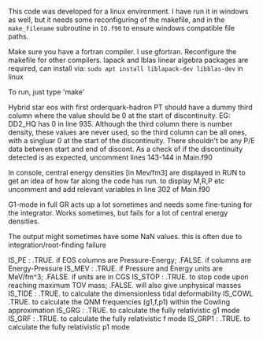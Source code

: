 This code was developed for a linux environment. I have run it in windows as well, but it needs some reconfiguring of the makefile, and in the `make_filename` subroutine in `IO.f90` to ensure windows compatible file paths.

Make sure you have a fortran compiler. I use gfortran. Reconfigure the makefile for other compilers. 
lapack and lblas linear algebra packages are required, can install via: `sudo apt install liblapack-dev libblas-dev` in linux

To run, just type 'make'

Hybrid star eos with first orderquark-hadron PT should have a dummy third column where the value should be 0 at the start of discontinuity. EG: DD2_HQ has 0 in line 935. Although the third column there is number density, these values are never used, so the third column can be all ones, with a singluar 0 at the start of the discontinuity. There shouldn't be any P/E data between start and end of discont. As a check of if the discontinuity detected is as expected, uncomment lines 143-144 in Main.f90

In console, central energy densities [in Mev/fm3] are displayed in RUN to get an idea of how far along the code has run. to display M,R,P etc uncomment and add relevant variables in line 302 of Main.f90

G1-mode in full GR acts up a lot sometimes and needs some fine-tuning for the integrator. Works sometimes, but fails for a lot of central energy densities.

The output might sometimes have some NaN values. this is often due to integration/root-finding failure

IS_PE : .TRUE. if EOS columns are Pressure-Energy; .FALSE. if columns are Energy-Pressure
IS_MEV : .TRUE. if Pressure and Energy units are MeV/fm^3; .FALSE. if units are in CGS
IS_STOP : .TRUE. to stop code upon reaching maximum TOV mass; .FALSE. will also give unphysical masses
IS_TIDE : .TRUE. to calculate the dimensionless tidal deformability
IS_COWL  .TRUE. to calculate the QNM frequencies (g1,f,p1) within the Cowling approximation
IS_GRG : .TRUE. to calculate the fully relativistic g1 mode
IS_GRF : .TRUE. to calculate the fully relativistic f mode
IS_GRP1 : .TRUE. to calculate the fully relativistic p1 mode